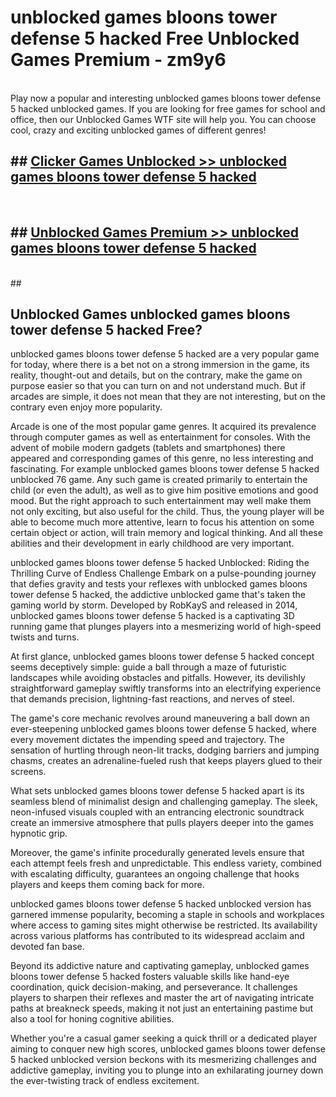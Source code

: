 # unblocked games bloons tower defense 5 hacked  Free Unblocked Games Premium - zm9y6 <br>
<br>
Play now a popular and interesting unblocked games bloons tower defense 5 hacked unblocked games. If you are looking for free games for school and office, then our Unblocked Games WTF site will help you. You can choose cool, crazy and exciting unblocked games of different genres!


## ##  [Clicker Games Unblocked >> unblocked games bloons tower defense 5 hacked](http://freeplayer.one?title=unblocked_games_bloons_tower_defense_5_hacked&ref=UGames)
  <br>

##  ## [Unblocked Games Premium >> unblocked games bloons tower defense 5 hacked](http://freeplayer.one?title=unblocked_games_bloons_tower_defense_5_hacked&ref=UGames)
  <br>
  ##



## Unblocked Games unblocked games bloons tower defense 5 hacked Free?

unblocked games bloons tower defense 5 hacked are a very popular game for today, where there is a bet not on a strong immersion in the game, its reality, thought-out and details, but on the contrary, make the game on purpose easier so that you can turn on and not understand much. But if arcades are simple, it does not mean that they are not interesting, but on the contrary even enjoy more popularity.

Arcade is one of the most popular game genres. It acquired its prevalence through computer games as well as entertainment for consoles. With the advent of mobile modern gadgets (tablets and smartphones) there appeared and corresponding games of this genre, no less interesting and fascinating. For example unblocked games bloons tower defense 5 hacked unblocked 76 game. Any such game is created primarily to entertain the child (or even the adult), as well as to give him positive emotions and good mood. But the right approach to such entertainment may well make them not only exciting, but also useful for the child. Thus, the young player will be able to become much more attentive, learn to focus his attention on some certain object or action, will train memory and logical thinking. And all these abilities and their development in early childhood are very important.

unblocked games bloons tower defense 5 hacked Unblocked: Riding the Thrilling Curve of Endless Challenge
Embark on a pulse-pounding journey that defies gravity and tests your reflexes with unblocked games bloons tower defense 5 hacked, the addictive unblocked game that's taken the gaming world by storm. Developed by RobKayS and released in 2014, unblocked games bloons tower defense 5 hacked is a captivating 3D running game that plunges players into a mesmerizing world of high-speed twists and turns.

At first glance, unblocked games bloons tower defense 5 hacked concept seems deceptively simple: guide a ball through a maze of futuristic landscapes while avoiding obstacles and pitfalls. However, its devilishly straightforward gameplay swiftly transforms into an electrifying experience that demands precision, lightning-fast reactions, and nerves of steel.

The game's core mechanic revolves around maneuvering a ball down an ever-steepening unblocked games bloons tower defense 5 hacked, where every movement dictates the impending speed and trajectory. The sensation of hurtling through neon-lit tracks, dodging barriers and jumping chasms, creates an adrenaline-fueled rush that keeps players glued to their screens.

What sets unblocked games bloons tower defense 5 hacked apart is its seamless blend of minimalist design and challenging gameplay. The sleek, neon-infused visuals coupled with an entrancing electronic soundtrack create an immersive atmosphere that pulls players deeper into the games hypnotic grip.

Moreover, the game's infinite procedurally generated levels ensure that each attempt feels fresh and unpredictable. This endless variety, combined with escalating difficulty, guarantees an ongoing challenge that hooks players and keeps them coming back for more.

unblocked games bloons tower defense 5 hacked unblocked version has garnered immense popularity, becoming a staple in schools and workplaces where access to gaming sites might otherwise be restricted. Its availability across various platforms has contributed to its widespread acclaim and devoted fan base.

Beyond its addictive nature and captivating gameplay, unblocked games bloons tower defense 5 hacked fosters valuable skills like hand-eye coordination, quick decision-making, and perseverance. It challenges players to sharpen their reflexes and master the art of navigating intricate paths at breakneck speeds, making it not just an entertaining pastime but also a tool for honing cognitive abilities.

Whether you're a casual gamer seeking a quick thrill or a dedicated player aiming to conquer new high scores, unblocked games bloons tower defense 5 hacked unblocked version beckons with its mesmerizing challenges and addictive gameplay, inviting you to plunge into an exhilarating journey down the ever-twisting track of endless excitement.